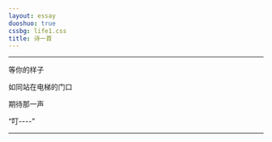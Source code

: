 ```yaml
---
layout: essay
duoshuo: true
cssbg: life1.css
title: 诗一首
---
```


----------

等你的样子

如同站在电梯的门口

期待那一声

“叮----”



---------
